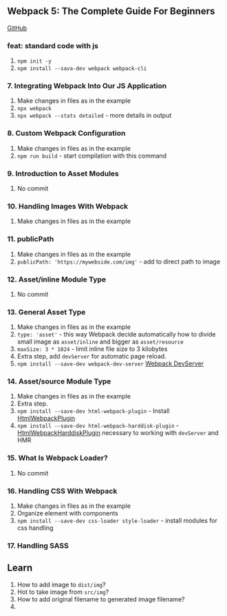 ## Webpack 5: The Complete Guide For Beginners

[GitHub](https://github.com/vp-online-courses/webpack-tutorial)

### feat: standard code with js

1. `npm init -y`
2. `npm install --sava-dev webpack webpack-cli`


### 7. Integrating Webpack Into Our JS Application

1. Make changes in files as in the example
2. `npx webpack`
3. `npx webpack --stats detailed` - more details in output

### 8. Custom Webpack Configuration

1. Make changes in files as in the example
2. `npm run build` - start compilation with this command

### 9. Introduction to Asset Modules

1. No commit

### 10. Handling Images With Webpack

1. Make changes in files as in the example

### 11. publicPath

1. Make changes in files as in the example
2. `publicPath: 'https://mywebside.com/img'` - add to direct path to image

### 12. Asset/inline Module Type

1. No commit

### 13. General Asset Type

1. Make changes in files as in the example
2. `type: 'asset'` - this way Webpack decide automatically how to divide small image as `asset/inline` and bigger as `asset/resource`
3. `maxSize: 3 * 1024` - limit inline file size to 3 kilobytes
4. Extra step, add `devServer` for automatic page reload.
5. `npm install --save-dev webpack-dev-server` [Webpack DevServer](https://webpack.js.org/configuration/dev-server/)

### 14. Asset/source Module Type

1. Make changes in files as in the example
2. Extra step.
3. `npm install --save-dev html-webpack-plugin` - Install [HtmlWebpackPlugin](https://github.com/jantimon/html-webpack-plugin#install)
4. `npm install --save-dev html-webpack-harddisk-plugin` - [HtmlWebpackHarddiskPlugin](https://github.com/jantimon/html-webpack-harddisk-plugin#installation) necessary to working with `devServer` and HMR

### 15. What Is Webpack Loader?

1. No commit

### 16. Handling CSS With Webpack

1. Make changes in files as in the example
2. Organize element with components
3. `npm install --save-dev css-loader style-loader` - install modules for css handling 

### 17. Handling SASS






## Learn

1. How to add image to `dist/img`?
2. Hot to take image from `src/img`? 
3. How to add original filename to generated image filename?
4. 
